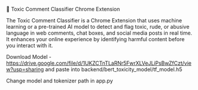 🚫 Toxic Comment Classifier Chrome Extension

The Toxic Comment Classifier is a Chrome Extension that uses machine learning or a pre-trained AI model to detect and flag toxic, rude, or abusive language in web comments, chat boxes, and social media posts in real time. It enhances your online experience by identifying harmful content before you interact with it.

Download Model - https://drive.google.com/file/d/1UKZCTnTLaRNr5FwrXLVeJLiPsBwZfCzt/view?usp=sharing
and paste into backend/bert_toxicity_model/tf_model.h5 

Change model and tokenizer path in app.py
